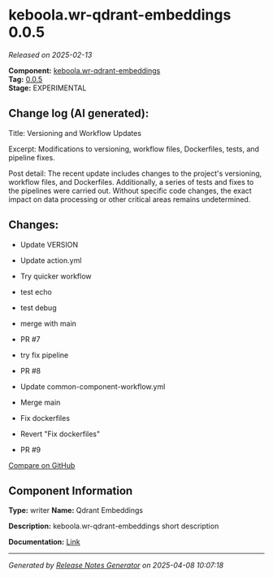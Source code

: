 #  keboola.wr-qdrant-embeddings 0.0.5

_Released on 2025-02-13_

**Component:** [keboola.wr-qdrant-embeddings](https://github.com/keboola/component-embeddings-v2)  
**Tag:** [0.0.5](https://github.com/keboola/component-embeddings-v2/releases/tag/0.0.5)  
**Stage:** EXPERIMENTAL


## Change log (AI generated):
Title: Versioning and Workflow Updates

Excerpt: Modifications to versioning, workflow files, Dockerfiles, tests, and pipeline fixes. 

Post detail: The recent update includes changes to the project's versioning, workflow files, and Dockerfiles. Additionally, a series of tests and fixes to the pipelines were carried out. Without specific code changes, the exact impact on data processing or other critical areas remains undetermined.



## Changes:



- Update VERSION 




- Update action.yml 




- Try quicker workflow 




- test echo 




- test debug 






- merge with main 




- PR #7 




- try fix pipeline 




- PR #8 








- Update common-component-workflow.yml 
















- Merge main 




- Fix dockerfiles 




- Revert "Fix dockerfiles" 






- PR #9 







[Compare on GitHub](https://github.com/keboola/component-embeddings-v2/compare/0.0.4...0.0.5)



## Component Information
**Type:** writer
**Name:** Qdrant Embeddings

**Description:** keboola.wr-qdrant-embeddings short description


**Documentation:** [Link](https://github.com/keboola/component-embeddings-v2/blob/master/README.md)



---
_Generated by [Release Notes Generator](https://github.com/keboola/release-notes-generator)
on 2025-04-08 10:07:18_